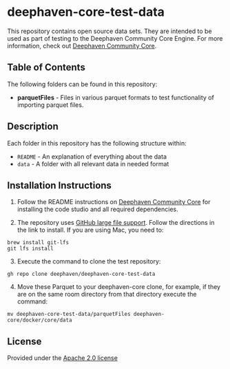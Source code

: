

# deephaven-core-test-data

This repository contains open source data sets. They are intended to be used as part of testing to the Deephaven Community Core Engine. For more information, check out [Deephaven Community Core](https://github.com/deephaven/deephaven-core).

## Table of Contents

The following folders can be found in this repository:

- **parquetFiles** - Files in various parquet formats to test functionality of importing parquet files.


## Description

Each folder in this repository has the following structure within:

 - `README` - An explanation of everything about the data
 - `data` - A folder with all relevant data in needed format


## Installation Instructions

1. Follow the README instructions on [Deephaven Community Core](https://github.com/deephaven/deephaven-core) for installing the code studio and all required dependencies.

2. The repository uses [GitHub large file support](https://git-lfs.github.com/).  Follow the directions in the link to install.  If you are using Mac, you need to:

```
brew install git-lfs
git lfs install
```

3. Execute the command to clone the test repository:

```
gh repo clone deephaven/deephaven-core-test-data
```

4. Move these Parquet to your deephaven-core clone, for example, if they are on the same room directory from that directory execute the command:
```
mv deephaven-core-test-data/parquetFiles deephaven-core/docker/core/data
```

## License

Provided under the [Apache 2.0 license](./LICENSE)

